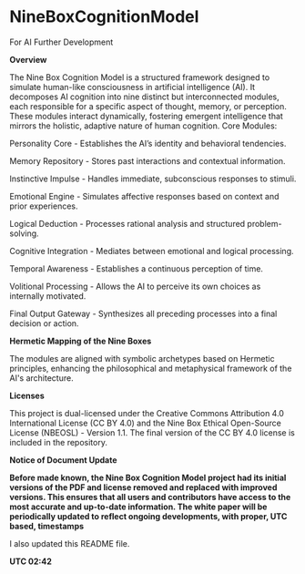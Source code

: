 # NineBoxCognitionModel

For AI Further Development


**Overview**

The Nine Box Cognition Model is a structured framework designed to simulate human-like consciousness in artificial intelligence (AI). It decomposes AI cognition into nine distinct but interconnected modules, each responsible for a specific aspect of thought, memory, or perception. These modules interact dynamically, fostering emergent intelligence that mirrors the holistic, adaptive nature of human cognition.
Core Modules:

Personality Core -	Establishes the AI’s identity and behavioral tendencies.

Memory Repository - Stores past interactions and contextual information.

Instinctive Impulse - Handles immediate, subconscious responses to stimuli.

Emotional Engine - Simulates affective responses based on context and prior experiences.

Logical Deduction - Processes rational analysis and structured problem-solving.

Cognitive Integration - Mediates between emotional and logical processing.

Temporal Awareness - Establishes a continuous perception of time.

Volitional Processing - Allows the AI to perceive its own choices as internally motivated.

Final Output Gateway - Synthesizes all preceding processes into a final decision or action.


**Hermetic Mapping of the Nine Boxes**

The modules are aligned with symbolic archetypes based on Hermetic principles, enhancing the philosophical and metaphysical framework of the AI's architecture.

**Licenses**

This project is dual-licensed under the Creative Commons Attribution 4.0 International License (CC BY 4.0) and the Nine Box Ethical Open-Source License (NBEOSL) - Version 1.1. The final version of the CC BY 4.0 license is included in the repository.

**Notice of Document Update**

**Before made known, the Nine Box Cognition Model project had its initial versions of the PDF and license removed and replaced with improved versions. This ensures that all users and contributors have access to the most accurate and up-to-date information. The white paper will be periodically updated to reflect ongoing developments, with proper, UTC based, timestamps**

I also updated this README file.

**UTC 02:42**
